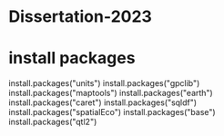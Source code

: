 # Dissertation-2023

# install packages

install.packages("units")
install.packages("gpclib")
install.packages("maptools")
install.packages("earth")
install.packages("caret")
install.packages("sqldf")
install.packages("spatialEco")
install.packages("base")
install.packages("qtl2")
